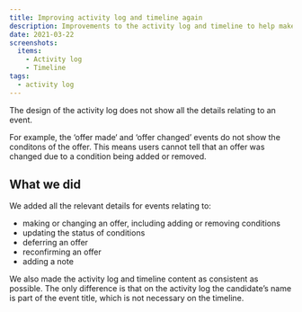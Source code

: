 ```yaml
---
title: Improving activity log and timeline again
description: Improvements to the activity log and timeline to help make it clear to users why they can no longer see an application that’s been transferred to a new training provider or accredited body.
date: 2021-03-22
screenshots:
  items:
    - Activity log
    - Timeline
tags:
  - activity log
---
```


The design of the activity log does not show all the details relating to an event.

For example, the ‘offer made‘ and ‘offer changed’ events do not show the conditons of the offer. This means users cannot tell that an offer was changed due to a condition being added or removed.

## What we did

We added all the relevant details for events relating to:

- making or changing an offer, including adding or removing conditions
- updating the status of conditions
- deferring an offer
- reconfirming an offer
- adding a note

We also made the activity log and timeline content as consistent as possible. The only difference is that on the activity log the candidate’s name is part of the event title, which is not necessary on the timeline.
